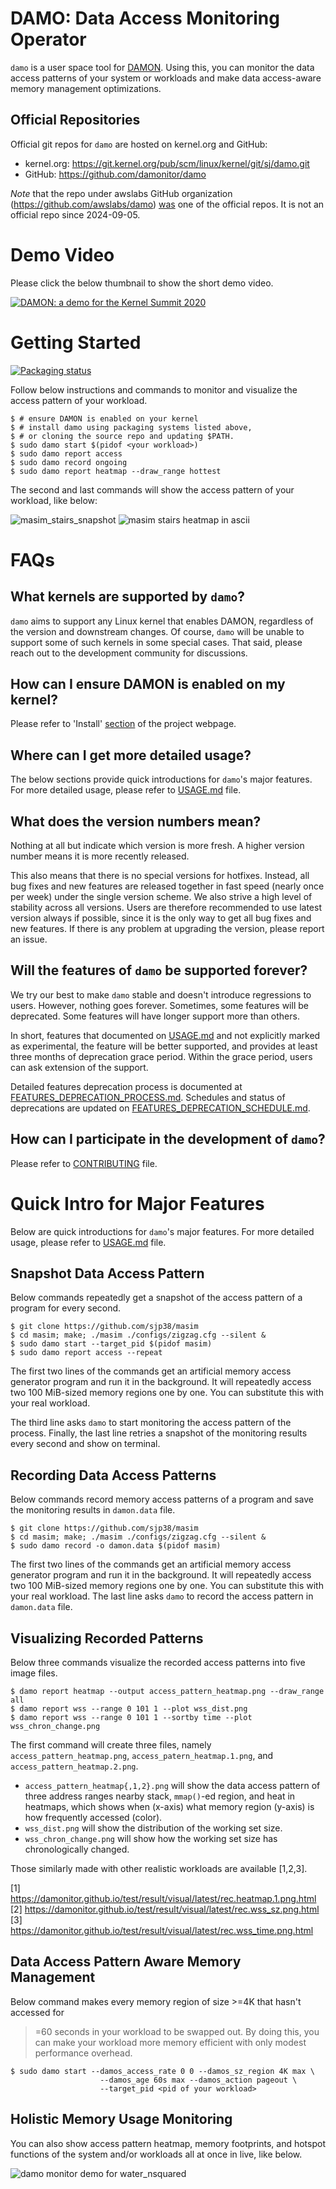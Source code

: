 DAMO: Data Access Monitoring Operator
=====================================

`damo` is a user space tool for [DAMON](https://damonitor.github.io).  Using
this, you can monitor the data access patterns of your system or workloads and
make data access-aware memory management optimizations.



Official Repositories
---------------------

Official git repos for `damo` are hosted on kernel.org and GitHub:

- kernel.org: https://git.kernel.org/pub/scm/linux/kernel/git/sj/damo.git
- GitHub: https://github.com/damonitor/damo

_Note_ that the repo under awslabs GitHub organization
(https://github.com/awslabs/damo)
[was](https://lore.kernel.org/20240813232158.83903-1-sj@kernel.org) one of the
official repos.  It is not an official repo since 2024-09-05.


Demo Video
==========

Please click the below thumbnail to show the short demo video.

[![DAMON: a demo for the Kernel Summit 2020](
http://img.youtube.com/vi/l63eqbVBZRY/0.jpg)](
http://www.youtube.com/watch?v=l63eqbVBZRY
"DAMON: a demo for the Kernel Summit 2020")


Getting Started
===============

[![Packaging status](https://repology.org/badge/vertical-allrepos/damo.svg)](https://repology.org/project/damo/versions)

Follow below instructions and commands to monitor and visualize the access
pattern of your workload.

    $ # ensure DAMON is enabled on your kernel
    $ # install damo using packaging systems listed above,
    $ # or cloning the source repo and updating $PATH.
    $ sudo damo start $(pidof <your workload>)
    $ sudo damo report access
    $ sudo damo record ongoing
    $ sudo damo report heatmap --draw_range hottest

The second and last commands will show the access pattern of your workload,
like below:

![masim_stairs_snapshot](images/masim_stairs_snapshot.png)
![masim stairs heatmap in ascii](https://raw.githubusercontent.com/damonitor/damo/v2.9.9/images/masim_stairs_heatmap_ascii.png)


FAQs
====

What kernels are supported by `damo`?
-------------------------------------

`damo` aims to support any Linux kernel that enables DAMON, regardless of the
version and downstream changes.  Of course, `damo` will be unable to support
some of such kernels in some special cases.  That said, please reach out to the
development community for discussions.


How can I ensure DAMON is enabled on my kernel?
-----------------------------------------------

Please refer to 'Install'
[section](https://damonitor.github.io/#install) of the project webpage.


Where can I get more detailed usage?
------------------------------------

The below sections provide quick introductions for `damo`'s major features.
For more detailed usage, please refer to [USAGE.md](https://github.com/damonitor/damo/blob/v2.9.9/USAGE.md) file.


What does the version numbers mean?
-----------------------------------

Nothing at all but indicate which version is more fresh.  A higher version
number means it is more recently released.

This also means that there is no special versions for hotfixes.  Instead, all
bug fixes and new features are released together in fast speed (nearly once per
week) under the single version scheme.  We also strive a high level of
stability across all versions.  Users are therefore recommended to use latest
version always if possible, since it is the only way to get all bug fixes and
new features.  If there is any problem at upgrading the version, please report
an issue.


Will the features of `damo` be supported forever?
-------------------------------------------------

We try our best to make `damo` stable and doesn't introduce regressions to
users.  However, nothing goes forever.  Sometimes, some features will be
deprecated.  Some features will have longer support more than others.

In short, features that documented on [USAGE.md](https://github.com/damonitor/damo/blob/v2.9.9/USAGE.md) and not explicitly
marked as experimental, the feature will be better supported, and provides at
least three months of deprecation grace period.  Within the grace period, users
can ask extension of the support.

Detailed features deprecation process is documented at
[FEATURES_DEPRECATION_PROCESS.md](FEATURES_DEPRECATION_PROCESS.md).  Schedules
and status of deprecations are updated on
[FEATURES_DEPRECATION_SCHEDULE.md](FEATURES_DEPRECATION_SCHEDULE.md).


How can I participate in the development of `damo`?
---------------------------------------------------

Please refer to
[CONTRIBUTING](https://github.com/damonitor/damo/blob/next/CONTRIBUTING) file.


Quick Intro for Major Features
==============================

Below are quick introductions for `damo`'s major features.
For more detailed usage, please refer to [USAGE.md](https://github.com/damonitor/damo/blob/v2.9.9/USAGE.md) file.


Snapshot Data Access Pattern
----------------------------

Below commands repeatedly get a snapshot of the access pattern of a program for
every second.

    $ git clone https://github.com/sjp38/masim
    $ cd masim; make; ./masim ./configs/zigzag.cfg --silent &
    $ sudo damo start --target_pid $(pidof masim)
    $ sudo damo report access --repeat

The first two lines of the commands get an artificial memory access generator
program and run it in the background.  It will repeatedly access two 100
MiB-sized memory regions one by one.  You can substitute this with your real
workload.

The third line asks ``damo`` to start monitoring the access pattern of the
process.  Finally, the last line retries a snapshot of the monitoring results
every second and show on terminal.


Recording Data Access Patterns
------------------------------

Below commands record memory access patterns of a program and save the
monitoring results in `damon.data` file.

    $ git clone https://github.com/sjp38/masim
    $ cd masim; make; ./masim ./configs/zigzag.cfg --silent &
    $ sudo damo record -o damon.data $(pidof masim)

The first two lines of the commands get an artificial memory access generator
program and run it in the background.  It will repeatedly access two 100
MiB-sized memory regions one by one.  You can substitute this with your real
workload.  The last line asks ``damo`` to record the access pattern in
``damon.data`` file.


Visualizing Recorded Patterns
-----------------------------

Below three commands visualize the recorded access patterns into five
image files.

    $ damo report heatmap --output access_pattern_heatmap.png --draw_range all
    $ damo report wss --range 0 101 1 --plot wss_dist.png
    $ damo report wss --range 0 101 1 --sortby time --plot wss_chron_change.png

The first command will create three files, namely `access_pattern_heatmap.png`,
`access_patern_heatmap.1.png`, and `access_pattern_heatmap.2.png`.

- ``access_pattern_heatmap{,1,2}.png`` will show the data access pattern of
  three address ranges nearby stack, `mmap()`-ed region, and heat in heatmaps,
  which shows when (x-axis) what memory region (y-axis) is how frequently
  accessed (color).
- ``wss_dist.png`` will show the distribution of the working set size.
- ``wss_chron_change.png`` will show how the working set size has
  chronologically changed.

Those similarly made with other realistic workloads are available [1,2,3].

[1] https://damonitor.github.io/test/result/visual/latest/rec.heatmap.1.png.html<br>
[2] https://damonitor.github.io/test/result/visual/latest/rec.wss_sz.png.html<br>
[3] https://damonitor.github.io/test/result/visual/latest/rec.wss_time.png.html


Data Access Pattern Aware Memory Management
-------------------------------------------

Below command makes every memory region of size >=4K that hasn't accessed for
>=60 seconds in your workload to be swapped out.  By doing this, you can make
your workload more memory efficient with only modest performance overhead.

    $ sudo damo start --damos_access_rate 0 0 --damos_sz_region 4K max \
                        --damos_age 60s max --damos_action pageout \
                        --target_pid <pid of your workload>

Holistic Memory Usage Monitoring
--------------------------------

You can also show access pattern heatmap, memory footprints, and hotspot
functions of the system and/or workloads all at once in live, like below.

![damo monitor demo for water_nsquared](images/damo_monitor_holistic.gif)
